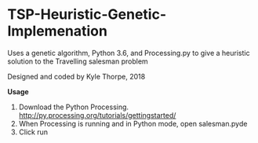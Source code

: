 # TSP-Heuristic-Genetic-Implemenation
Uses a genetic algorithm, Python 3.6, and Processing.py to give a heuristic solution to the Travelling salesman problem

Designed and coded by Kyle Thorpe, 2018

**Usage**
1. Download the Python Processing. http://py.processing.org/tutorials/gettingstarted/
2. When Processing is running and in Python mode, open salesman.pyde
3. Click run

